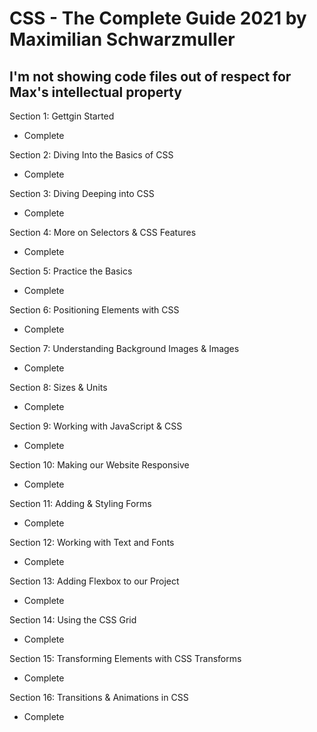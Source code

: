 # CSS - The Complete Guide 2021 by Maximilian Schwarzmuller

## I'm not showing code files out of respect for Max's intellectual property

Section 1: Gettgin Started

- Complete

Section 2: Diving Into the Basics of CSS

- Complete

Section 3: Diving Deeping into CSS

- Complete

Section 4: More on Selectors & CSS Features

- Complete

Section 5: Practice the Basics

- Complete

Section 6: Positioning Elements with CSS

- Complete

Section 7: Understanding Background Images & Images

- Complete

Section 8: Sizes & Units

- Complete

Section 9: Working with JavaScript & CSS

- Complete

Section 10: Making our Website Responsive

- Complete

Section 11: Adding & Styling Forms

- Complete

Section 12: Working with Text and Fonts

- Complete

Section 13: Adding Flexbox to our Project

- Complete

Section 14: Using the CSS Grid

- Complete

Section 15: Transforming Elements with CSS Transforms

- Complete

Section 16: Transitions & Animations in CSS

- Complete
